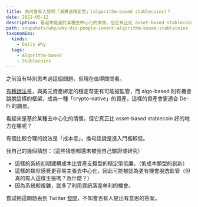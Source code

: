 ```yaml
---
title: 為何會有人發明「演算法穩定幣」(algorithm-based stablecoins)？
date: 2022-05-12
description: 看起來是基於某種去中心化的情懷，但它真正比 asset-based stablecoin 好的地方在哪呢？
path: snapshots/why/why-did-people-invent-algorithm-based-stablecoins
taxonomies:
  kinds: 
    - Daily Why
  tags: 
    - Algorithm-based
    - Stablecoins
---
```


之前沒有特別思考過這個問題，但現在值得問問看。

[有種說法](https://www.hashkey.com/algorithm-stablecoin-the-holy-grail-of-next-generation-defi/)是，與美元資產綁定的穩定幣更有可能被監管，而 algo-based 則有機會跳脫這樣的框架，成為一種「crypto-native」的資產。這樣的資產會更適合 De-Fi 的願景。

看起來是基於某種去中心化的情懷，但它真正比 asset-based stablecoin 好的地方在哪呢？

有個比較合理的說法是「成本低」，換句話說是進入門檻較低。

我自己的幾個猜想：（這些猜想都還未被我自己驗證或研究）
- 這樣的系統初期建構成本比資產支撐型的穩定幣低廉。（低成本類型的創新）
- 這樣的類型感覺更容易主張去中心化，因此可能被認為更有機會脫逸監管（但真的有人這樣主張嗎？為什麼？）
- 因為系統較複雜，就多了利用資訊落差牟利的機會。


嘗試把這問題丟到 Twitter [發問](https://twitter.com/WuPingJu/status/1524768559867764739)，不知會否有人提出有意思的答案。